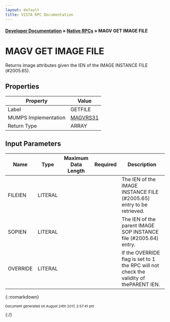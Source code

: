 ```yaml
---
layout: default
title: VISTA RPC Documentation
---
```


#### [Developer Documentation](../index) &#187; [Native RPCs](TableOfContents) &#187; MAGV GET IMAGE FILE<br/>
# MAGV GET IMAGE FILE

Returns image attributes given the IEN of the IMAGE INSTANCE FILE (#2005.65).

## Properties

Property | Value
--- | ---
Label | GETFILE
MUMPS Implementation | [MAGVRS31](http://code.osehra.org/dox/Routine_MAGVRS31_source.html)
Return Type | ARRAY


## Input Parameters

Name | Type | Maximum Data Length | Required | Description
--- | --- | --- | --- | ---
FILEIEN | LITERAL |  |  | The IEN of the IMAGE INSTANCE FILE (#2005.65) entry to be retrieved.
SOPIEN | LITERAL |  |  | The IEN of the parent IMAGE SOP INSTANCE file (#2005.64) entry.
OVERRIDE | LITERAL |  |  | If the OVERRIDE flag is set to 1 the RPC will not check the validity of thePARENT IEN.



{::nomarkdown} <br/><p style="font-size: 11px">Document generated on August 24th 2017, 2:57:41 pm</p>{:/}